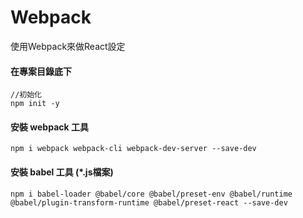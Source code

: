 # Webpack 

使用Webpack來做React設定

#### 在專案目錄底下
```
//初始化
npm init -y
```

#### 安裝 webpack 工具
```
npm i webpack webpack-cli webpack-dev-server --save-dev
```

#### 安裝 babel 工具 (*.js檔案)
```
npm i babel-loader @babel/core @babel/preset-env @babel/runtime @babel/plugin-transform-runtime @babel/preset-react --save-dev
```